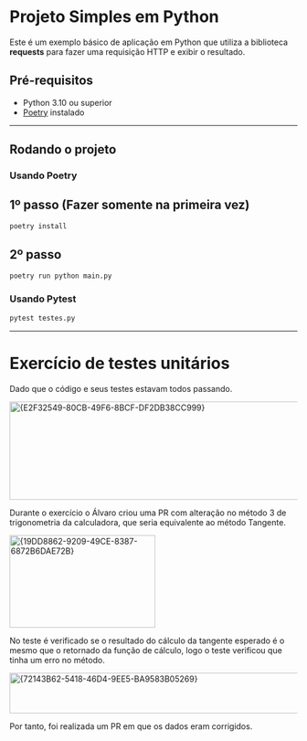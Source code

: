 # Projeto Simples em Python

Este é um exemplo básico de aplicação em Python que utiliza a biblioteca **requests** para fazer uma requisição HTTP e exibir o resultado.

## Pré-requisitos
- Python 3.10 ou superior
- [Poetry](https://python-poetry.org/docs/) instalado

---

## Rodando o projeto

### Usando **Poetry** 

## 1º passo (Fazer somente na primeira vez)
```bash
poetry install
```

## 2º passo
```bash
poetry run python main.py
```
### Usando **Pytest** 

```bash
pytest testes.py
```



---

# Exercício de testes unitários
Dado que o código e seus testes estavam todos passando.

<img width="1057" height="172" alt="{E2F32549-80CB-49F6-8BCF-DF2DB38CC999}" src="https://github.com/user-attachments/assets/84e4fa11-101c-4f71-8a47-045b6af7c728" />

Durante o exercício o Álvaro criou uma PR com alteração no método 3 de trigonometria da calculadora, que seria equivalente ao método Tangente.

<img width="255" height="162" alt="{19DD8862-9209-49CE-8387-6872B6DAE72B}" src="https://github.com/user-attachments/assets/6fe9445c-2670-439d-9003-e7820dc5df32" />

No teste é verificado se o resultado do cálculo da tangente esperado é o mesmo que o retornado da função de cálculo, logo o teste verificou que tinha um erro no método.

<img width="1050" height="71" alt="{72143B62-5418-46D4-9EE5-BA9583B05269}" src="https://github.com/user-attachments/assets/2011e2e3-c03f-44d0-866e-dd0ed8ef2934" />

Por tanto, foi realizada um PR em que os dados eram corrigidos.


